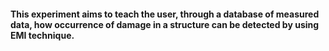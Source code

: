 #### This experiment aims to teach the user, through a database of measured data, how occurrence of damage in a structure can be detected by using EMI technique.
